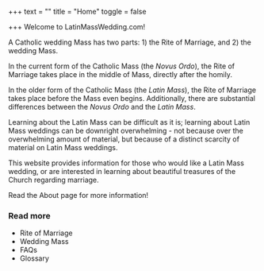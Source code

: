 +++
text = ""
title = "Home"
toggle = false

+++
Welcome to LatinMassWedding.com!

A Catholic wedding Mass has two parts: 1) the Rite of Marriage, and 2) the wedding Mass.

In the current form of the Catholic Mass (the _Novus Ordo_), the Rite of Marriage takes place in the middle of Mass, directly after the homily.

In the older form of the Catholic Mass (the _Latin Mass_), the Rite of Marriage takes place before the Mass even begins. Additionally, there are substantial differences between the _Novus Ordo_ and the _Latin Mass_.

Learning about the Latin Mass can be difficult as it is; learning about Latin Mass weddings can be downright overwhelming - not because over the overwhelming amount of material, but because of a distinct scarcity of material on Latin Mass weddings.

This website provides information for those who would like a Latin Mass wedding, or are interested in learning about beautiful treasures of the Church regarding marriage.

Read the About page for more information!

### Read more

* Rite of Marriage
* Wedding Mass
* FAQs
* Glossary